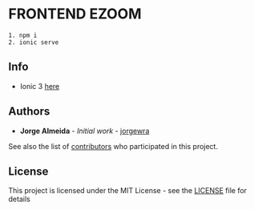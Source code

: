 # FRONTEND EZOOM

    1. npm i 
    2. ionic serve

 ## Info
   - Ionic 3 [here](https://ionicframework.com/docs/v3/)

## Authors

* **Jorge Almeida** - *Initial work* - [jorgewra](https://github.com/Jorgewra)

See also the list of [contributors](https://github.com/Jorgewra/ezoom-ionic3/contributors) who participated in this project.

## License

This project is licensed under the MIT License - see the [LICENSE](LICENSE) file for details
